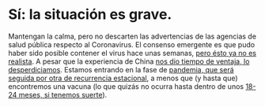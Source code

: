 # Sí: la situación es grave.

Mantengan la calma, pero no descarten las advertencias de las agencias de salud pública respecto al Coronavirus. El consenso emergente es que pudo haber sido posible contener el virus hace unas semanas, [pero ésto ya no es realista](https://twitter.com/uwmnewsroom/status/1236020906956189696). A pesar que la experiencia de China [nos dio tiempo de ventaja, lo desperdiciamos](https://twitter.com/florian_krammer/status/1236344865924972545). Estamos entrando en la fase de [pandemia, que será seguida por otra de recurrencia estacional](https://twitter.com/NAChristakis/status/1235983934187544578), a menos que (y hasta que) encontremos una vacuna (lo que quizás no ocurra hasta dentro de unos [18-24 meses, si tenemos suerte](https://www.politico.com/news/2020/03/05/coronavirus-trump-vaccine-rhetoric-121796?nname=playbook&nid=0000014f-1646-d88f-a1cf-5f46b7bd0000&nrid=0000014e-f0fe-dd93-ad7f-f8ff7e290000&nlid=630318)).
